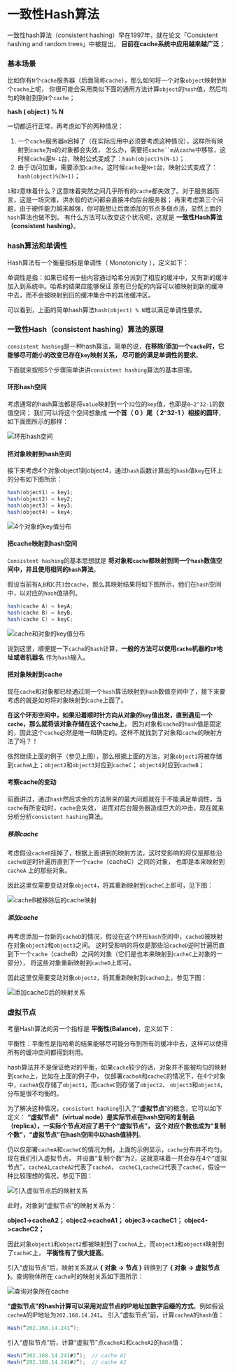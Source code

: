 一致性Hash算法
================================================================
一致性hash算法（consistent hashing）早在1997年，就在论文「Consistent hashing and random trees」中被提出，
**目前在cache系统中应用越来越广泛**；

### 基本场景
比如你有`N`个`cache`服务器（后面简称`cache`），那么如何将一个对象`object`映射到`N`个`cache`上呢，
你很可能会采用类似下面的通用方法计算`object`的`hash`值，然后均匀的映射到到`N`个`cache`；

**hash ( object ) % N**

一切都运行正常，再考虑如下的两种情况：

1. 一个`cache`服务器`m`宕掉了（在实际应用中必须要考虑这种情况），这样所有映射到`cache`为`m`的对象都会失效，
怎么办，需要把`cache``m`从`cache`中移除，这时候`cache`是`N-1`台，映射公式变成了：`hash(object)%(N-1)`；
2. 由于访问加重，需要添加`cache`，这时候`cache`是`N+1`台，映射公式变成了：`hash(object)%(N+1)`；

`1`和`2`意味着什么？这意味着突然之间几乎所有的`cache`都失效了。对于服务器而言，这是一场灾难，洪水般的访问都会直接冲向后台服务器；
再来考虑第三个问题，由于硬件能力越来越强，你可能想让后面添加的节点多做点活，显然上面的`hash`算法也做不到。
有什么方法可以改变这个状况呢，这就是 **一致性Hash算法（consistent hashing）**。

### hash算法和单调性
Hash算法有一个衡量指标是单调性（ Monotonicity ），定义如下：

单调性是指：如果已经有一些内容通过哈希分派到了相应的缓冲中，又有新的缓冲加入到系统中。哈希的结果应能够保证
原有已分配的内容可以被映射到新的缓冲中去，而不会被映射到旧的缓冲集合中的其他缓冲区。

可以看到，上面的简单hash算法`hash(object) % N`难以满足单调性要求。

### 一致性Hash（consistent hashing）算法的原理
`consistent hashing`是一种hash算法，简单的说，**在移除/添加一个`cache`时，它能够尽可能小的改变已存在`key`映射关系，
尽可能的满足单调性的要求**。

下面就来按照5个步骤简单讲讲`consistent hashing`算法的基本原理。

#### 环形hash空间
考虑通常的hash算法都是将`value`映射到一个`32`位的`key`值，也即是`0~2^32-1`的数值空间；
我们可以将这个空间想象成 **一个首（ 0 ）尾（ 2^32-1 ）相接的圆环**，如下面图所示的那样：

![环形hash空间](img/环形hash空间.jpg)

#### 把对象映射到hash空间
接下来考虑4个对象object1到object4，通过`hash`函数计算出的`hash`值`key`在环上的分布如下图所示：
```java
hash(object1) = key1;
hash(object2) = key2;
hash(object3) = key3;
hash(object4) = key4;
```
![4个对象的key值分布](img/4个对象的key值分布.jpg)

#### 把cache映射到hash空间
`Consistent hashing`的基本思想就是 **将对象和`cache`都映射到同一个`hash`数值空间中，并且使用相同的`hash`算法**。

假设当前有`A`,`B`和`C`共`3`台`cache`，那么其映射结果将如下图所示，他们在`hash`空间中，以对应的`hash`值排列。
```java
hash(cache A) = keyA;
hash(cache B) = keyB;
hash(cache C) = keyC;
```
![cache和对象的key值分布](img/cache和对象的key值分布.jpg)

说到这里，顺便提一下`cache`的`hash`计算，**一般的方法可以使用`cache`机器的`IP`地址或者机器名** 作为`hash`输入。

#### 把对象映射到cache
现在`cache`和对象都已经通过同一个`hash`算法映射到`hash`数值空间中了，接下来要考虑的就是如何将对象映射到`cache`上面了。

**在这个环形空间中，如果沿着顺时针方向从对象的`key`值出发，直到遇见一个`cache`，那么就将该对象存储在这个`cache`上**，
因为对象和`cache`的`hash`值是固定的，因此这个`cache`必然是唯一和确定的。这样不就找到了对象和`cache`的映射方法了吗？！

依然继续上面的例子（参见上图），那么根据上面的方法，对象`object1`将被存储到`cacheA`上；`object2`和`object3`对应到`cacheC`；
`object4`对应到`cacheB`；

#### 考察cache的变动
前面讲过，通过`hash`然后求余的方法带来的最大问题就在于不能满足单调性，当`cache`有所变动时，`cache`会失效，
进而对后台服务器造成巨大的冲击，现在就来分析分析`consistent hashing`算法。

##### 移除cache
考虑假设`cacheB`挂掉了，根据上面讲到的映射方法，这时受影响的将仅是那些沿`cacheB`逆时针遍历直到下一个`cache`（cacheC）之间的对象，
也即是本来映射到`cacheA` 上的那些对象。

因此这里仅需要变动对象`object4`，将其重新映射到`cacheC`上即可，见下图：

![cacheB被移除后的cache映射](img/cacheB被移除后的cache映射.jpg)

##### 添加cache
再考虑添加一台新的`cacheD`的情况，假设在这个环形`hash`空间中，`cacheD`被映射在对象`object2`和`object3`之间。
这时受影响的将仅是那些沿`cacheD`逆时针遍历直到下一个`cache`（cacheB）之间的对象（它们是也本来映射到`cacheC`上对象的一部分），
将这些对象重新映射到`cacheD`上即可。

因此这里仅需要变动对象`object2`，将其重新映射到`cacheD`上，参见下图：

![添加cacheD后的映射关系](img/添加cacheD后的映射关系.jpg)

### 虚拟节点
考量Hash算法的另一个指标是 **平衡性(Balance)**，定义如下：

平衡性：平衡性是指哈希的结果能够尽可能分布到所有的缓冲中去，这样可以使得所有的缓冲空间都得到利用。

hash算法并不是保证绝对的平衡，如果`cache`较少的话，对象并不能被均匀的映射到`cache`上，比如在上面的例子中，
仅部署`cacheA`和`cacheC`的情况下，在4个对象中，`cacheA`仅存储了`object1`，而`cacheC`则存储了`object2`、
`object3`和`object4`，分布是很不均衡的。

为了解决这种情况，`consistent hashing`引入了“**虚拟节点**”的概念，它可以如下定义：
**“虚拟节点”（virtual node）是实际节点在hash空间的复制品（replica），一实际个节点对应了若干个“虚拟节点”，
这个对应个数也成为“复制个数”，“虚拟节点”在hash空间中以hash值排列**。

仍以仅部署`cacheA`和`cacheC`的情况为例，上面的示例显示，`cache`分布并不均匀。现在我们引入虚拟节点，
并设置“复制个数”为2，这就意味着一共会存在4个“虚拟节点”，`cacheA1`,`cacheA2`代表了`cacheA`，
`cacheC1`,`cacheC2`代表了`cacheC`，假设一种比较理想的情况，参见下图：

![引入虚拟节点后的映射关系](img/引入虚拟节点后的映射关系.jpg)

此时，对象到“虚拟节点”的映射关系为：

**objec1->cacheA2； objec2->cacheA1； objec3->cacheC1； objec4->cacheC2；**

因此对象`object1`和`object2`都被映射到了`cacheA`上，而`object3`和`object4`映射到了`cacheC`上，
**平衡性有了很大提高**。    

引入“虚拟节点”后，映射关系就从 **{ 对象 -> 节点 }** 转换到了 **{ 对象 -> 虚拟节点 }**。查询物体所在
`cache`时的映射关系如下图所示：

![查询对象所在cache](img/查询对象所在cache.jpg)

**“虚拟节点”的hash计算可以采用对应节点的IP地址加数字后缀的方式**。例如假设`cacheA`的IP地址为`202.168.14.241`。
引入“虚拟节点”前，计算`cacheA`的`hash`值：
```java
Hash(“202.168.14.241”);
```
引入“虚拟节点”后，计算“虚拟节”点`cacheA1`和`cacheA2`的`hash`值：
```java
Hash(“202.168.14.241#1”);  // cache A1
Hash(“202.168.14.241#2”);  // cache A2
```
